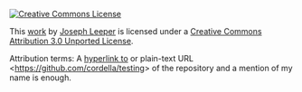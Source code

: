 [![Creative Commons License](http://i.creativecommons.org/l/by/3.0/88x31.png)][cc:license]

This [work][https://creativecommons.org/ns#Work] by [Joseph Leeper][cc:attributionName] is licensed under a [Creative Commons Attribution 3.0 Unported License][cc:license].

Attribution terms: A [hyperlink to][https://creativecommons.org/ns#Work] or plain-text URL <<https://github.com/cordella/testing>> of the repository and a mention of my name is enough.

[https://creativecommons.org/ns#Work]: https://github.com/cordella/testing
[cc:attributionName]: https://github.com/cordella
[cc:license]: http://creativecommons.org/licenses/by/3.0/
